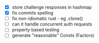 - [x] store challenge responses in hashmap
- [x] fix commits spelling
- [ ] fix non-idiomatic rust - eg .clone()
- [ ] can it handle concurrent auth requests
- [ ] property based testing
- [ ] generate "reasonable" Consts (Factors)
